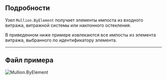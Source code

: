 ## Подробности
Узел `Mullion.ByElement` получает элементы импоста из входного витража, витражной системы или наклонного остекления.

В приведенном ниже примере извлекаются все импосты из элемента витража, выбранного по идентификатору элемента.
___
## Файл примера

![Mullion.ByElement](./Revit.Elements.Mullion.ByElement_img.jpg)
